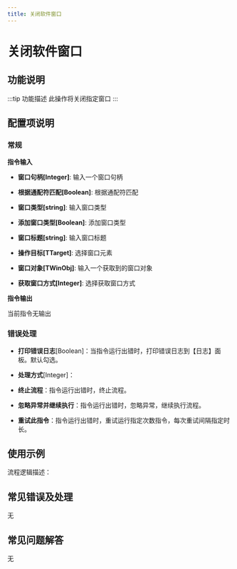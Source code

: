 ```yaml
---
title: 关闭软件窗口
---
```


# 关闭软件窗口

## 功能说明

:::tip 功能描述
此操作将关闭指定窗口
:::

## 配置项说明

### 常规

**指令输入**

- **窗口句柄[Integer]**: 输入一个窗口句柄

- **根据通配符匹配[Boolean]**: 根据通配符匹配

- **窗口类型[string]**: 输入窗口类型

- **添加窗口类型[Boolean]**: 添加窗口类型

- **窗口标题[string]**: 输入窗口标题

- **操作目标[TTarget]**: 选择窗口元素

- **窗口对象[TWinObj]**: 输入一个获取到的窗口对象

- **获取窗口方式[Integer]**: 选择获取窗口方式


**指令输出**

当前指令无输出

### 错误处理

- **打印错误日志**[Boolean]：当指令运行出错时，打印错误日志到【日志】面板。默认勾选。

- **处理方式**[Integer]：

 - **终止流程**：指令运行出错时，终止流程。

 - **忽略异常并继续执行**：指令运行出错时，忽略异常，继续执行流程。

 - **重试此指令**：指令运行出错时，重试运行指定次数指令，每次重试间隔指定时长。

## 使用示例

流程逻辑描述：

## 常见错误及处理

无

## 常见问题解答

无

